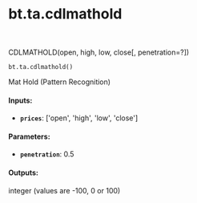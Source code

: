 <div itemscope itemtype="http://developers.google.com/ReferenceObject">
<meta itemprop="name" content="bt.ta.cdlmathold" />
<meta itemprop="path" content="Stable" />
</div>

# bt.ta.cdlmathold

<!-- Insert buttons and diff -->

<table class="tfo-notebook-buttons tfo-api nocontent" align="left">

</table>



CDLMATHOLD(open, high, low, close[, penetration=?])

<pre class="devsite-click-to-copy prettyprint lang-py tfo-signature-link">
<code>bt.ta.cdlmathold()
</code></pre>



<!-- Placeholder for "Used in" -->

Mat Hold (Pattern Recognition)

#### Inputs:


* <b>`prices`</b>: ['open', 'high', 'low', 'close']


#### Parameters:


* <b>`penetration`</b>: 0.5


#### Outputs:

integer (values are -100, 0 or 100)
